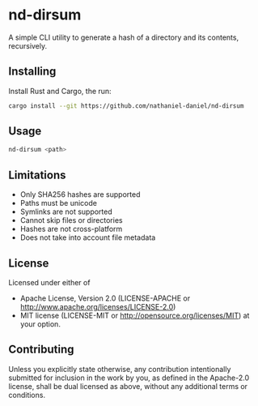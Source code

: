 # nd-dirsum
A simple CLI utility to generate a hash of a directory and its contents, recursively.

## Installing
Install Rust and Cargo, the run:
```bash
cargo install --git https://github.com/nathaniel-daniel/nd-dirsum
```

## Usage
```bash
nd-dirsum <path>
```

## Limitations
 * Only SHA256 hashes are supported
 * Paths must be unicode
 * Symlinks are not supported
 * Cannot skip files or directories
 * Hashes are not cross-platform
 * Does not take into account file metadata
 
## License
Licensed under either of
 * Apache License, Version 2.0 (LICENSE-APACHE or http://www.apache.org/licenses/LICENSE-2.0)
 * MIT license (LICENSE-MIT or http://opensource.org/licenses/MIT)
at your option.
 
## Contributing
Unless you explicitly state otherwise, 
any contribution intentionally submitted for inclusion in the work by you, 
as defined in the Apache-2.0 license, 
shall be dual licensed as above, 
without any additional terms or conditions.